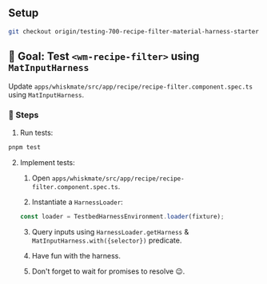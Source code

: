 ## Setup

```sh
git checkout origin/testing-700-recipe-filter-material-harness-starter
```

## 🎯 Goal: Test `<wm-recipe-filter>` using `MatInputHarness`

Update `apps/whiskmate/src/app/recipe/recipe-filter.component.spec.ts` using `MatInputHarness`.

### 📝 Steps

1. Run tests:

```sh
pnpm test
```

2. Implement tests:

   1. Open `apps/whiskmate/src/app/recipe/recipe-filter.component.spec.ts`.

   2. Instantiate a `HarnessLoader`:

   ```ts
   const loader = TestbedHarnessEnvironment.loader(fixture);
   ```

   3. Query inputs using `HarnessLoader.getHarness` & `MatInputHarness.with({selector})` predicate.

   4. Have fun with the harness.

   5. Don't forget to wait for promises to resolve 😉.
